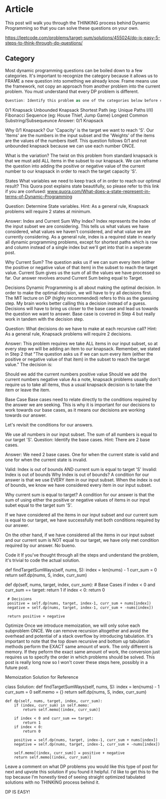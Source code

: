# Article

This post will walk you through the THINKING process behind Dynamic Programming so that you can solve these questions on your own.

https://leetcode.com/problems/target-sum/solutions/455024/dp-is-easy-5-steps-to-think-through-dp-questions/ 

## Category
Most dynamic programming questions can be boiled down to a few categories. It's important to recognize the category because it allows us to FRAME a new question into something we already know. Frame means use the framework, not copy an approach from another problem into the current problem. You must understand that every DP problem is different.

```swift
Question: Identify this problem as one of the categories below before continuing.
```

0/1 Knapsack
Unbounded Knapsack
Shortest Path (eg: Unique Paths I/II)
Fibonacci Sequence (eg: House Thief, Jump Game)
Longest Common Substring/Subsequeunce
Answer: 0/1 Knapsack

Why 0/1 Knapsack? Our 'Capacity' is the target we want to reach 'S'. Our 'Items' are the numbers in the input subset and the 'Weights' of the items are the values of the numbers itself. This question follows 0/1 and not unbounded knapsack because we can use each number ONCE.

What is the variation? The twist on this problem from standard knapsack is that we must add ALL items in the subset to our knapsack. We can reframe the question into adding the positive or negative value of the current number to our knapsack in order to reach the target capacity 'S'.

States
What variables we need to keep track of in order to reach our optimal result? This Quora post explains state beautifully, so please refer to this link if you are confused: www.quora.com/What-does-a-state-represent-in-terms-of-Dynamic-Programming

Question: Determine State variables.
Hint: As a general rule, Knapsack problems will require 2 states at minimum.

Answer: Index and Current Sum
Why Index? Index represents the index of the input subset we are considering. This tells us what values we have considered, what values we haven't considered, and what value we are currently considering. As a general rule, index is a required state in nearly all dynamic programming problems, except for shortest paths which is row and column instead of a single index but we'll get into that in a seperate post.

Why Current Sum? The question asks us if we can sum every item (either the positive or negative value of that item) in the subset to reach the target value. Current Sum gives us the sum of all the values we have processed so far. Our answer revolves around Current Sum being equal to Target.

Decisions
Dynamic Programming is all about making the optimal decision. In order to make the optimal decision, we will have to try all decisions first. The MIT lecture on DP (highly recommended) refers to this as the guessing step. My brain works better calling this a decision instead of a guess. Decisions will have to bring us closer to the base case and lead us towards the question we want to answer. Base case is covered in Step 4 but really work in tandem with the decision step.

Question: What decisions do we have to make at each recursive call?
Hint: As a general rule, Knapsack problems will require 2 decisions.

Answer: This problem requires we take ALL items in our input subset, so at every step we will be adding an item to our knapsack. Remember, we stated in Step 2 that "The question asks us if we can sum every item (either the positive or negative value of that item) in the subset to reach the target value." The decision is:

Should we add the current numbers positive value
Should we add the current numbers negative value
As a note, knapsack problems usually don't require us to take all items, thus a usual knapsack decision is to take the item or leave the item.

Base Case
Base cases need to relate directly to the conditions required by the answer we are seeking. This is why it is important for our decisions to work towards our base cases, as it means our decisions are working towards our answer.

Let's revisit the conditions for our answers.

We use all numbers in our input subset.
The sum of all numbers is equal to our target 'S'.
Question: Identify the base cases.
Hint: There are 2 base cases.

Answer: We need 2 base cases. One for when the current state is valid and one for when the current state is invalid.

Valid: Index is out of bounds AND current sum is equal to target 'S'
Invalid: Index is out of bounds
Why Index is out of bounds? A condition for our answer is that we use EVERY item in our input subset. When the index is out of bounds, we know we have considered every item in our input subset.

Why current sum is equal to target? A condition for our answer is that the sum of using either the positive or negative values of items in our input subet equal to the target sum 'S'.

If we have considered all the items in our input subset and our current sum is equal to our target, we have successfully met both conditions required by our answer.

On the other hand, if we have considered all the items in our input subset and our current sum is NOT equal to our target, we have only met condition required by our answer. No bueno.

Code it
If you've thought through all the steps and understand the problem, it's trivial to code the actual solution.

 def findTargetSumWays(self, nums, S):
     index = len(nums) - 1
     curr_sum = 0
     return self.dp(nums, S, index, curr_sum)
     
 def dp(self, nums, target, index, curr_sum):
     # Base Cases
     if index < 0 and curr_sum == target:
         return 1
     if index < 0:
         return 0 
     
     # Decisions
     positive = self.dp(nums, target, index-1, curr_sum + nums[index])
     negative = self.dp(nums, target, index-1, curr_sum + -nums[index])
     
     return positive + negative
Optimize
Once we introduce memoization, we will only solve each subproblem ONCE. We can remove recursion altogether and avoid the overhead and potential of a stack overflow by introducing tabulation. It's important to note that the top down recursive and bottom up tabulation methods perform the EXACT same amount of work. The only different is memory. If they peform the exact same amount of work, the conversion just requires us to specify the order in which problems should be solved. This post is really long now so I won't cover these steps here, possibly in a future post.

Memoization Solution for Reference

class Solution:
    def findTargetSumWays(self, nums, S):
        index = len(nums) - 1
        curr_sum = 0
        self.memo = {}
        return self.dp(nums, S, index, curr_sum)
        
    def dp(self, nums, target, index, curr_sum):
        if (index, curr_sum) in self.memo:
            return self.memo[(index, curr_sum)]
        
        if index < 0 and curr_sum == target:
            return 1
        if index < 0:
            return 0 
        
        positive = self.dp(nums, target, index-1, curr_sum + nums[index])
        negative = self.dp(nums, target, index-1, curr_sum + -nums[index])
        
        self.memo[(index, curr_sum)] = positive + negative
        return self.memo[(index, curr_sum)]
Leave a comment on what DP problems you would like this type of post for next and upvote this solution if you found it helpful. I'd like to get this to the top because I'm honestly tired of seeing straight optimized tabulated solutions with no THINKING process behind it.

DP IS EASY!
